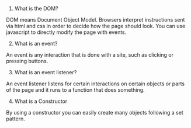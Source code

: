 1. What is the DOM?

DOM means Document Object Model. Browsers interpret instructions sent via html and css in order to decide how the page should look. You can use javascript to directly modify the page with events.

2. What is an event?

An event is any interaction that is done with a site, such as clicking or pressing buttons.

3. What is an event listener?

An event listener listens for certain interactions on certain objects or parts of the page and it runs to a function that does something.

4. What is a Constructor

By using a constructor you can easily create many objects following a set pattern.